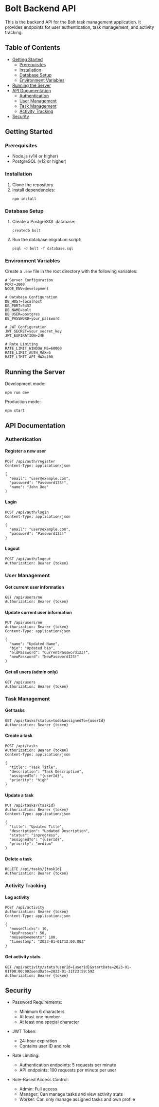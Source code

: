 # Bolt Backend API

This is the backend API for the Bolt task management application. It provides endpoints for user authentication, task management, and activity tracking.

## Table of Contents

- [Getting Started](#getting-started)
  - [Prerequisites](#prerequisites)
  - [Installation](#installation)
  - [Database Setup](#database-setup)
  - [Environment Variables](#environment-variables)
- [Running the Server](#running-the-server)
- [API Documentation](#api-documentation)
  - [Authentication](#authentication)
  - [User Management](#user-management)
  - [Task Management](#task-management)
  - [Activity Tracking](#activity-tracking)
- [Security](#security)

## Getting Started

### Prerequisites

- Node.js (v14 or higher)
- PostgreSQL (v12 or higher)

### Installation

1. Clone the repository
2. Install dependencies:
   ```
   npm install
   ```

### Database Setup

1. Create a PostgreSQL database:
   ```
   createdb bolt
   ```

2. Run the database migration script:
   ```
   psql -d bolt -f database.sql
   ```

### Environment Variables

Create a `.env` file in the root directory with the following variables:

```
# Server Configuration
PORT=3000
NODE_ENV=development

# Database Configuration
DB_HOST=localhost
DB_PORT=5432
DB_NAME=bolt
DB_USER=postgres
DB_PASSWORD=your_password

# JWT Configuration
JWT_SECRET=your_secret_key
JWT_EXPIRATION=24h

# Rate Limiting
RATE_LIMIT_WINDOW_MS=60000
RATE_LIMIT_AUTH_MAX=5
RATE_LIMIT_API_MAX=100
```

## Running the Server

Development mode:
```
npm run dev
```

Production mode:
```
npm start
```

## API Documentation

### Authentication

#### Register a new user

```
POST /api/auth/register
Content-Type: application/json

{
  "email": "user@example.com",
  "password": "Password123!",
  "name": "John Doe"
}
```

#### Login

```
POST /api/auth/login
Content-Type: application/json

{
  "email": "user@example.com",
  "password": "Password123!"
}
```

#### Logout

```
POST /api/auth/logout
Authorization: Bearer {token}
```

### User Management

#### Get current user information

```
GET /api/users/me
Authorization: Bearer {token}
```

#### Update current user information

```
PUT /api/users/me
Authorization: Bearer {token}
Content-Type: application/json

{
  "name": "Updated Name",
  "bio": "Updated bio",
  "oldPassword": "CurrentPassword123!",
  "newPassword": "NewPassword123!"
}
```

#### Get all users (admin only)

```
GET /api/users
Authorization: Bearer {token}
```

### Task Management

#### Get tasks

```
GET /api/tasks?status=todo&assignedTo={userId}
Authorization: Bearer {token}
```

#### Create a task

```
POST /api/tasks
Authorization: Bearer {token}
Content-Type: application/json

{
  "title": "Task Title",
  "description": "Task Description",
  "assignedTo": "{userId}",
  "priority": "high"
}
```

#### Update a task

```
PUT /api/tasks/{taskId}
Authorization: Bearer {token}
Content-Type: application/json

{
  "title": "Updated Title",
  "description": "Updated Description",
  "status": "inprogress",
  "assignedTo": "{userId}",
  "priority": "medium"
}
```

#### Delete a task

```
DELETE /api/tasks/{taskId}
Authorization: Bearer {token}
```

### Activity Tracking

#### Log activity

```
POST /api/activity
Authorization: Bearer {token}
Content-Type: application/json

{
  "mouseClicks": 10,
  "keyPresses": 50,
  "mouseMovements": 100,
  "timestamp": "2023-01-01T12:00:00Z"
}
```

#### Get activity stats

```
GET /api/activity/stats?userId={userId}&startDate=2023-01-01T00:00:00Z&endDate=2023-01-31T23:59:59Z
Authorization: Bearer {token}
```

## Security

- Password Requirements:
  - Minimum 6 characters
  - At least one number
  - At least one special character

- JWT Token:
  - 24-hour expiration
  - Contains user ID and role

- Rate Limiting:
  - Authentication endpoints: 5 requests per minute
  - API endpoints: 100 requests per minute per user

- Role-Based Access Control:
  - Admin: Full access
  - Manager: Can manage tasks and view activity stats
  - Worker: Can only manage assigned tasks and own profile